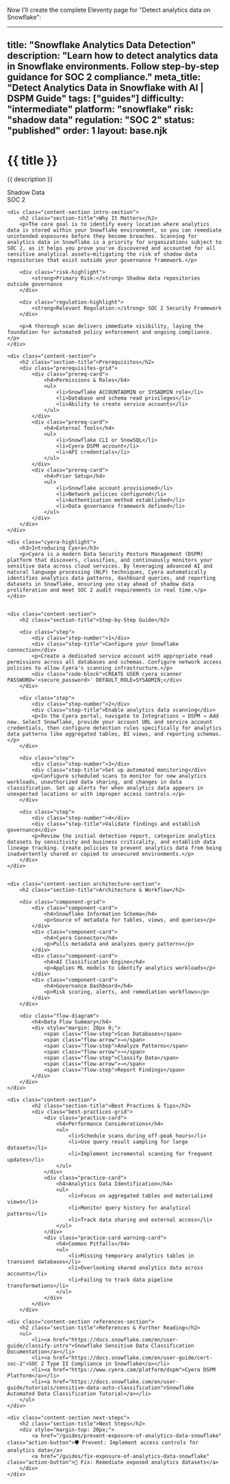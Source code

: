 Now I'll create the complete Eleventy page for "Detect analytics data on Snowflake":

---
title: "Snowflake Analytics Data Detection"
description: "Learn how to detect analytics data in Snowflake environments. Follow step-by-step guidance for SOC 2 compliance."
meta_title: "Detect Analytics Data in Snowflake with AI | DSPM Guide"
tags: ["guides"]
difficulty: "intermediate"
platform: "snowflake"
risk: "shadow data"
regulation: "SOC 2"
status: "published"
order: 1
layout: base.njk
---

<div class="container">
    <div class="header">
        <h1>{{ title }}</h1>
        <p>{{ description }}</p>
        <div class="badge">Shadow Data</div>
        <div class="badge regulation">SOC 2</div>
    </div>

    <div class="content-section intro-section">
        <h2 class="section-title">Why It Matters</h2>
        <p>The core goal is to identify every location where analytics data is stored within your Snowflake environment, so you can remediate unintended exposures before they become breaches. Scanning for analytics data in Snowflake is a priority for organizations subject to SOC 2, as it helps you prove you've discovered and accounted for all sensitive analytical assets—mitigating the risk of shadow data repositories that exist outside your governance framework.</p>
        
        <div class="risk-highlight">
            <strong>Primary Risk:</strong> Shadow data repositories outside governance
        </div>
        
        <div class="regulation-highlight">
            <strong>Relevant Regulation:</strong> SOC 2 Security Framework
        </div>
        
        <p>A thorough scan delivers immediate visibility, laying the foundation for automated policy enforcement and ongoing compliance.</p>
    </div>

    <div class="content-section">
        <h2 class="section-title">Prerequisites</h2>
        <div class="prerequisites-grid">
            <div class="prereq-card">
                <h4>Permissions & Roles</h4>
                <ul>
                    <li>Snowflake ACCOUNTADMIN or SYSADMIN role</li>
                    <li>Database and schema read privileges</li>
                    <li>Ability to create service accounts</li>
                </ul>
            </div>
            <div class="prereq-card">
                <h4>External Tools</h4>
                <ul>
                    <li>Snowflake CLI or SnowSQL</li>
                    <li>Cyera DSPM account</li>
                    <li>API credentials</li>
                </ul>
            </div>
            <div class="prereq-card">
                <h4>Prior Setup</h4>
                <ul>
                    <li>Snowflake account provisioned</li>
                    <li>Network policies configured</li>
                    <li>Authentication method established</li>
                    <li>Data governance framework defined</li>
                </ul>
            </div>
        </div>
    </div>
	
    <div class="cyera-highlight">
        <h3>Introducing Cyera</h3>
        <p>Cyera is a modern Data Security Posture Management (DSPM) platform that discovers, classifies, and continuously monitors your sensitive data across cloud services. By leveraging advanced AI and natural language processing (NLP) techniques, Cyera automatically identifies analytics data patterns, dashboard queries, and reporting datasets in Snowflake, ensuring you stay ahead of shadow data proliferation and meet SOC 2 audit requirements in real time.</p>
    </div>
	

    <div class="content-section">
        <h2 class="section-title">Step-by-Step Guide</h2>
        
        <div class="step">
            <div class="step-number">1</div>
            <div class="step-title">Configure your Snowflake connection</div>
            <p>Create a dedicated service account with appropriate read permissions across all databases and schemas. Configure network access policies to allow Cyera's scanning infrastructure.</p>
            <div class="code-block">CREATE USER cyera_scanner PASSWORD='<secure_password>' DEFAULT_ROLE=SYSADMIN;</div>
        </div>

        <div class="step">
            <div class="step-number">2</div>
            <div class="step-title">Enable analytics data scanning</div>
            <p>In the Cyera portal, navigate to Integrations → DSPM → Add new. Select Snowflake, provide your account URL and service account credentials, then configure detection rules specifically for analytics data patterns like aggregated tables, BI views, and reporting schemas.</p>
        </div>

        <div class="step">
            <div class="step-number">3</div>
            <div class="step-title">Set up automated monitoring</div>
            <p>Configure scheduled scans to monitor for new analytics workloads, unauthorized data sharing, and changes in data classification. Set up alerts for when analytics data appears in unexpected locations or with improper access controls.</p>
        </div>

        <div class="step">
            <div class="step-number">4</div>
            <div class="step-title">Validate findings and establish governance</div>
            <p>Review the initial detection report, categorize analytics datasets by sensitivity and business criticality, and establish data lineage tracking. Create policies to prevent analytics data from being inadvertently shared or copied to unsecured environments.</p>
        </div>
    </div>


    <div class="content-section architecture-section">
        <h2 class="section-title">Architecture & Workflow</h2>
        
        <div class="component-grid">
            <div class="component-card">
                <h4>Snowflake Information Schema</h4>
                <p>Source of metadata for tables, views, and queries</p>
            </div>
            <div class="component-card">
                <h4>Cyera Connector</h4>
                <p>Pulls metadata and analyzes query patterns</p>
            </div>
            <div class="component-card">
                <h4>AI Classification Engine</h4>
                <p>Applies ML models to identify analytics workloads</p>
            </div>
            <div class="component-card">
                <h4>Governance Dashboard</h4>
                <p>Risk scoring, alerts, and remediation workflows</p>
            </div>
        </div>

        <div class="flow-diagram">
            <h4>Data Flow Summary</h4>
            <div style="margin: 20px 0;">
                <span class="flow-step">Scan Databases</span>
                <span class="flow-arrow">→</span>
                <span class="flow-step">Analyze Patterns</span>
                <span class="flow-arrow">→</span>
                <span class="flow-step">Classify Data</span>
                <span class="flow-arrow">→</span>
                <span class="flow-step">Report Findings</span>
            </div>
        </div>
    </div>

	<div class="content-section">
	        <h2 class="section-title">Best Practices & Tips</h2>
	        <div class="best-practices-grid">
	            <div class="practice-card">
	                <h4>Performance Considerations</h4>
	                <ul>
	                    <li>Schedule scans during off-peak hours</li>
	                    <li>Use query result sampling for large datasets</li>
	                    <li>Implement incremental scanning for frequent updates</li>
	                </ul>
	            </div>
	            <div class="practice-card">
	                <h4>Analytics Data Identification</h4>
	                <ul>
	                    <li>Focus on aggregated tables and materialized views</li>
	                    <li>Monitor query history for analytical patterns</li>
	                    <li>Track data sharing and external access</li>
	                </ul>
	            </div>
	            <div class="practice-card warning-card">
	                <h4>Common Pitfalls</h4>
	                <ul>
	                    <li>Missing temporary analytics tables in transient databases</li>
	                    <li>Overlooking shared analytics data across accounts</li>
	                    <li>Failing to track data pipeline transformations</li>
	                </ul>
	            </div>
	        </div>
	    </div>

    <div class="content-section references-section">
        <h2 class="section-title">References & Further Reading</h2>
        <ul>
            <li><a href="https://docs.snowflake.com/en/user-guide/classify-intro">Snowflake Sensitive Data Classification Documentation</a></li>
            <li><a href="https://docs.snowflake.com/en/user-guide/cert-soc-2">SOC 2 Type II Compliance in Snowflake</a></li>
            <li><a href="https://www.cyera.com/platform/dspm">Cyera DSPM Platform</a></li>
            <li><a href="https://docs.snowflake.com/en/user-guide/tutorials/sensitive-data-auto-classification">Snowflake Automated Data Classification Tutorial</a></li>
        </ul>
    </div>

    <div class="content-section next-steps">
        <h2 class="section-title">Next Steps</h2>
        <div style="margin-top: 20px;">
            <a href="/guides/prevent-exposure-of-analytics-data-snowflake" class="action-button">🛡️ Prevent: Implement access controls for analytics data</a>
            <a href="/guides/fix-exposure-of-analytics-data-snowflake" class="action-button">🔧 Fix: Remediate exposed analytics datasets</a>
        </div>
    </div>
</div>